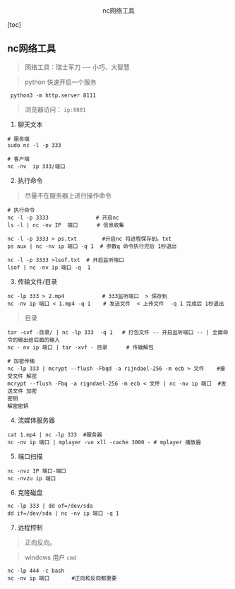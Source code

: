 <center>nc网络工具</center>





[toc]







## nc网络工具

> 网络工具：瑞士军刀  --- 小巧、大智慧



> python 快速开启一个服务

```shell
 python3 -m http.server 8111
```

> 浏览器访问： `ip:8881`





1. 聊天文本

```shell
# 服务端
sudo nc -l -p 333

# 客户端
nc -nv  ip 333/端口
```



2. 执行命令 

>  尽量不在服务器上进行操作命令

```shell
# 执行命令
nc -l -p 3333               # 开启nc
ls -l | nc -nv IP  端口      # 信息收集

nc -l -p 3333 > ps.txt        #开启nc 将进程保存到。txt
ps aux | nc -nv ip 端口 -q 1  # 参数q 命令执行完后 1秒退出

nc -l -p 3333 >lsof.txt  # 开启监听端口  
lsof | nc -nv ip 端口 -q  1 
```



3. 传输文件/目录

```shell
nc -lp 333 > 2.mp4            # 333监听端口  > 保存到
nc -nv ip 端口 < 1.mp4 -q 1    # 发送文件  < 上传文件  -q 1 完成后 1秒退出
```

> 目录

```shell
tar -cvf -目录/ | nc -lp 333  -q 1   # 打包文件 -- 开启监听端口 -- | 全面命令的输出给后面的输入
nc - nv ip 端口 | tar -xvf - 目录      # 传输解包
```

```shell
# 加密传输
nc -lp 333 | mcrypt --flush -Fbqd -a rijndael-256 -m ecb > 文件    #接受文件 解密
mcrypt --flush -Fbq -a rigndael-256 -m ecb < 文件 | nc -nv ip 端口  #发送文件 加密
密钥
解密密钥
```

4. 流媒体服务器

```shell
cat 1.mp4 | nc -lp 333  #服务器
nc -nv ip 端口 | mplayer -vo xll -cache 3000 - # mplayer 播放器
```

5. 端口扫描

```shell
nc -nvz IP 端口-端口
nc -nvzu ip 端口
```

6. 克隆磁盘

```shell
nc -lp 333 | dd of=/dev/sda
dd if=/dev/sda | nc -nv ip 端口 -q 1
```

7. 远程控制

> 正向反向。

> windows 用户 `cmd`

```shell
nc -lp 444 -c bash  
nc -nv ip 端口       #正向和反向都重要
```

